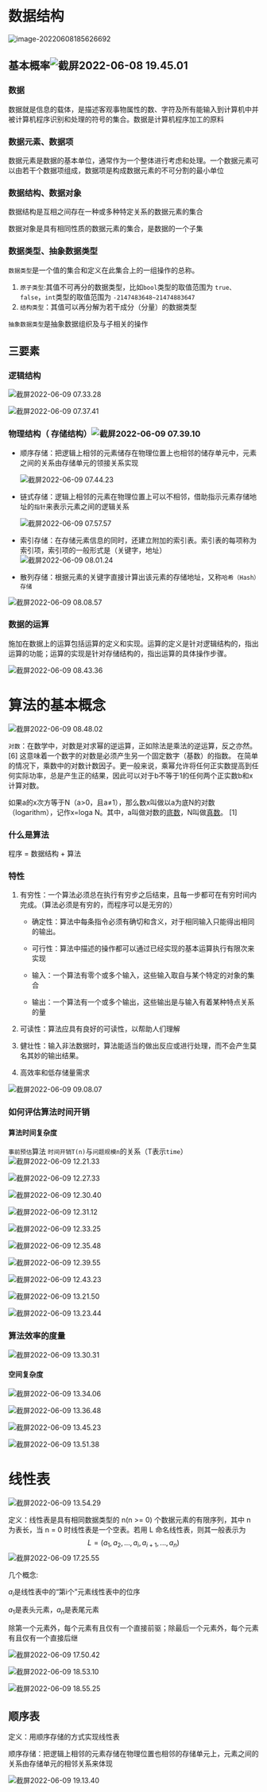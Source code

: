 # 数据结构

![image-20220608185626692](https://tva1.sinaimg.cn/large/e6c9d24egy1h311b3f3xxj21bq0u0ad3.jpg)

## 基本概率![截屏2022-06-08 19.45.01](https://tva1.sinaimg.cn/large/e6c9d24egy1h312ptxvz7j21cm0qwjtx.jpg)

### 数据

数据就是信息的载体，是描述客观事物属性的数、字符及所有能输入到计算机中并被计算机程序识别和处理的符号的集合。数据是计算机程序加工的原料

### 数据元素、数据项

数据元素是数据的基本单位，通常作为一个整体进行考虑和处理。一个数据元素可以由若干个数据项组成，数据项是构成数据元素的不可分割的最小单位

### 数据结构、数据对象

数据结构是互相之间存在一种或多种特定关系的数据元素的集合

数据对象是具有相同性质的数据元素的集合，是数据的一个子集

### 数据类型、抽象数据类型

`数据类型`是一个值的集合和定义在此集合上的一组操作的总称。

1. `原子类型`:其值不可再分的数据类型，比如`bool`类型的取值范围为 `true、false`，`int`类型的取值范围为 `-2147483648~21474883647`
2. `结构类型`：其值可以再分解为若干成分（分量）的数据类型 

`抽象数据类型`是抽象数据组织及与子相关的操作

## 三要素

### 逻辑结构

![截屏2022-06-09 07.33.28](https://tva1.sinaimg.cn/large/e6c9d24egy1h31n7hlfpej20yy0d13zg.jpg)

![截屏2022-06-09 07.37.41](https://tva1.sinaimg.cn/large/e6c9d24egy1h31nbd26qcj21kq0m8mzr.jpg)

### 物理结构（ 存储结构）![截屏2022-06-09 07.39.10](https://tva1.sinaimg.cn/large/e6c9d24egy1h31ndar5tdj20sr0dn0tl.jpg)

* 顺序存储：把逻辑上相邻的元素储存在物理位置上也相邻的储存单元中，元素之间的关系由存储单元的领接关系实现

  ![截屏2022-06-09 07.44.23](https://tva1.sinaimg.cn/large/e6c9d24egy1h31njd9wo0j207o0kwq37.jpg)

* 链式存储：逻辑上相邻的元素在物理位置上可以不相邻，借助指示元素存储地址的``指针``来表示元素之间的逻辑关系

  ![截屏2022-06-09 07.57.57](https://tva1.sinaimg.cn/large/e6c9d24egy1h31o3f5srpj20a80mq3yy.jpg)

* 索引存储：在存储元素信息的同时，还建立附加的索引表。索引表的每项称为索引项，索引项的一般形式是（关键字，地址）![截屏2022-06-09 08.01.24](https://tva1.sinaimg.cn/large/e6c9d24egy1h31o43wd0ej20nq0ni75d.jpg)

* 散列存储：根据元素的关键字直接计算出该元素的存储地址，又称`哈希（Hash）存储`

![截屏2022-06-09 08.08.57](https://tva1.sinaimg.cn/large/e6c9d24egy1h31o93719mj21a60ha0ua.jpg)

### 数据的运算

施加在数据上的运算包括运算的定义和实现。运算的定义是针对逻辑结构的，指出运算的功能；运算的实现是针对存储结构的，指出运算的具体操作步骤。

![截屏2022-06-09 08.43.36](https://tva1.sinaimg.cn/large/e6c9d24egy1h31pay643mj21a60u0whs.jpg)

# 算法的基本概念

![截屏2022-06-09 08.48.02](https://tva1.sinaimg.cn/large/e6c9d24egy1h31pclbp3vj212g0ciwfi.jpg)

`对数`：在数学中，对数是对求幂的逆运算，正如除法是乘法的逆运算，反之亦然。 [6] 这意味着一个数字的对数是必须产生另一个固定数字（基数）的指数。 在简单的情况下，乘数中的对数计数因子。更一般来说，乘幂允许将任何正实数提高到任何实际功率，总是产生正的结果，因此可以对于b不等于1的任何两个正实数b和x计算对数。

如果a的x次方等于N（a>0，且a≠1），那么数x叫做以a为底N的对数（logarithm），记作x=loga N。其中，a叫做对数的[底数](https://baike.baidu.com/item/底数/5416651)，N叫做[真数](https://baike.baidu.com/item/真数/20402544)。 [1] 

### 什么是算法

程序 = 数据结构 + 算法

### 特性

1. 有穷性：一个算法必须总在执行有穷步之后结束，且每一步都可在有穷时间内完成。（算法必须是有穷的，而程序可以是无穷的）

   * 确定性：算法中每条指令必须有确切和含义，对于相同输入只能得出相同的输出。

   * 可行性：算法中描述的操作都可以通过已经实现的基本运算执行有限次来实现

   * 输入：一个算法有零个或多个输入，这些输入取自与某个特定的对象的集合

   * 输出：一个算法有一个或多个输出，这些输出是与输入有着某种特点关系的量

2. 可读性：算法应具有良好的可读性，以帮助人们理解

3. 健壮性：输入非法数据时，算法能适当的做出反应或进行处理，而不会产生莫名其妙的输出结果。

4. 高效率和低存储量需求

![截屏2022-06-09 09.08.07](https://tva1.sinaimg.cn/large/e6c9d24egy1h31pyksahaj21b40tcdkz.jpg)

### 如何评估算法时间开销 

#### 算法时间复杂度

`事前预估`算法 `时间开销T(n)`与`问题规模n`的关系（T表示`time`）![截屏2022-06-09 12.21.33](https://tva1.sinaimg.cn/large/e6c9d24egy1h31viuffrbj21dx0u0gq6.jpg)

![截屏2022-06-09 12.27.33](https://tva1.sinaimg.cn/large/e6c9d24egy1h31vprz5thj21g60r4wjz.jpg)

![截屏2022-06-09 12.30.40](https://tva1.sinaimg.cn/large/e6c9d24egy1h31vs9uyllj21fg0u0dkq.jpg)

![截屏2022-06-09 12.31.12](https://tva1.sinaimg.cn/large/e6c9d24egy1h31vsrfwouj20xs02yq3g.jpg)

![截屏2022-06-09 12.33.25](https://tva1.sinaimg.cn/large/e6c9d24egy1h31vv2h2rdj21280kadi5.jpg)

![截屏2022-06-09 12.35.48](https://tva1.sinaimg.cn/large/e6c9d24egy1h31vxnbct7j21ep0u0gop.jpg)

![截屏2022-06-09 12.39.55](https://tva1.sinaimg.cn/large/e6c9d24egy1h31w29z727j21eu0t6grd.jpg)

![截屏2022-06-09 12.43.23](https://tva1.sinaimg.cn/large/e6c9d24egy1h31w5gq0x4j21bm0s442k.jpg)

![截屏2022-06-09 13.21.50](https://tva1.sinaimg.cn/large/e6c9d24egy1h31xa4ivivj21eb0tbn1r.jpg)

![截屏2022-06-09 13.23.44](https://tva1.sinaimg.cn/large/e6c9d24egy1h31xbfjqixj21fa0rgq7o.jpg)

### 算法效率的度量

![截屏2022-06-09 13.30.31](https://tva1.sinaimg.cn/large/e6c9d24egy1h31xih7bijj21760i6taa.jpg)

#### 空间复杂度

![截屏2022-06-09 13.34.06](../../../%E6%88%AA%E5%B1%8F2022-06-09%2013.34.06.png)

![截屏2022-06-09 13.36.48](https://tva1.sinaimg.cn/large/e6c9d24egy1h31xptanrmj21aq0p6777.jpg)

![截屏2022-06-09 13.45.23](https://tva1.sinaimg.cn/large/e6c9d24egy1h31xxxb6vhj21f80smdkk.jpg)

![截屏2022-06-09 13.51.38](https://tva1.sinaimg.cn/large/e6c9d24egy1h31y4gojq0j21fi0oqjvg.jpg)

# 线性表

![截屏2022-06-09 13.54.29](https://tva1.sinaimg.cn/large/e6c9d24egy1h31y7cl7efj21980m20ua.jpg)

定义：线性表是具有相同数据类型的 n(n >= 0) 个数据元素的有限序列，其中 n 为表长，当 n = 0 时线性表是一个空表。若用 L 命名线性表，则其一般表示为
$$
L = (a_{1},a_{2},...,a_{i},a_{i+1},...,a_{n})
$$
![截屏2022-06-09 17.25.55](https://tva1.sinaimg.cn/large/e6c9d24egy1h324bfn47qj20p604wglu.jpg)

几个概念:

$a_{i}$是线性表中的“第i个”元素线性表中的位序

$a_{1}$是表头元素，$a_{n}$是表尾元素

除第一个元素外，每个元素有且仅有一个直接前驱；除最后一个元素外，每个元素有且仅有一个直接后继

![截屏2022-06-09 17.50.42](https://tva1.sinaimg.cn/large/e6c9d24egy1h3251d8ehej21dc0u00zz.jpg)

![截屏2022-06-09 18.53.10](https://tva1.sinaimg.cn/large/e6c9d24egy1h326ubx95ej21eg0s20ws.jpg)  

![截屏2022-06-09 18.55.25](https://tva1.sinaimg.cn/large/e6c9d24egy1h326wi4j0yj21ek0kqtaw.jpg)

## 顺序表

定义：用顺序存储的方式实现线性表

顺序存储：把逻辑上相邻的元素存储在物理位置也相邻的存储单元上，元素之间的关系由存储单元的相邻关系来体现

![截屏2022-06-09 19.13.40](https://tva1.sinaimg.cn/large/e6c9d24egy1h327fkjnv9j21f80tagrx.jpg)







































